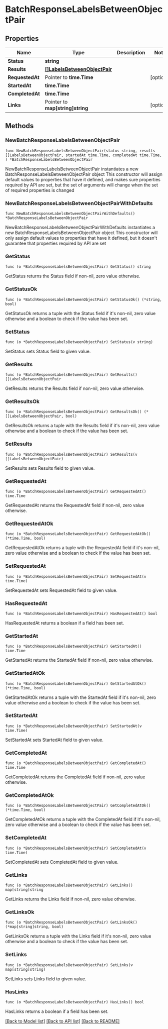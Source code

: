 # BatchResponseLabelsBetweenObjectPair

## Properties

Name | Type | Description | Notes
------------ | ------------- | ------------- | -------------
**Status** | **string** |  | 
**Results** | [**[]LabelsBetweenObjectPair**](LabelsBetweenObjectPair.md) |  | 
**RequestedAt** | Pointer to **time.Time** |  | [optional] 
**StartedAt** | **time.Time** |  | 
**CompletedAt** | **time.Time** |  | 
**Links** | Pointer to **map[string]string** |  | [optional] 

## Methods

### NewBatchResponseLabelsBetweenObjectPair

`func NewBatchResponseLabelsBetweenObjectPair(status string, results []LabelsBetweenObjectPair, startedAt time.Time, completedAt time.Time, ) *BatchResponseLabelsBetweenObjectPair`

NewBatchResponseLabelsBetweenObjectPair instantiates a new BatchResponseLabelsBetweenObjectPair object
This constructor will assign default values to properties that have it defined,
and makes sure properties required by API are set, but the set of arguments
will change when the set of required properties is changed

### NewBatchResponseLabelsBetweenObjectPairWithDefaults

`func NewBatchResponseLabelsBetweenObjectPairWithDefaults() *BatchResponseLabelsBetweenObjectPair`

NewBatchResponseLabelsBetweenObjectPairWithDefaults instantiates a new BatchResponseLabelsBetweenObjectPair object
This constructor will only assign default values to properties that have it defined,
but it doesn't guarantee that properties required by API are set

### GetStatus

`func (o *BatchResponseLabelsBetweenObjectPair) GetStatus() string`

GetStatus returns the Status field if non-nil, zero value otherwise.

### GetStatusOk

`func (o *BatchResponseLabelsBetweenObjectPair) GetStatusOk() (*string, bool)`

GetStatusOk returns a tuple with the Status field if it's non-nil, zero value otherwise
and a boolean to check if the value has been set.

### SetStatus

`func (o *BatchResponseLabelsBetweenObjectPair) SetStatus(v string)`

SetStatus sets Status field to given value.


### GetResults

`func (o *BatchResponseLabelsBetweenObjectPair) GetResults() []LabelsBetweenObjectPair`

GetResults returns the Results field if non-nil, zero value otherwise.

### GetResultsOk

`func (o *BatchResponseLabelsBetweenObjectPair) GetResultsOk() (*[]LabelsBetweenObjectPair, bool)`

GetResultsOk returns a tuple with the Results field if it's non-nil, zero value otherwise
and a boolean to check if the value has been set.

### SetResults

`func (o *BatchResponseLabelsBetweenObjectPair) SetResults(v []LabelsBetweenObjectPair)`

SetResults sets Results field to given value.


### GetRequestedAt

`func (o *BatchResponseLabelsBetweenObjectPair) GetRequestedAt() time.Time`

GetRequestedAt returns the RequestedAt field if non-nil, zero value otherwise.

### GetRequestedAtOk

`func (o *BatchResponseLabelsBetweenObjectPair) GetRequestedAtOk() (*time.Time, bool)`

GetRequestedAtOk returns a tuple with the RequestedAt field if it's non-nil, zero value otherwise
and a boolean to check if the value has been set.

### SetRequestedAt

`func (o *BatchResponseLabelsBetweenObjectPair) SetRequestedAt(v time.Time)`

SetRequestedAt sets RequestedAt field to given value.

### HasRequestedAt

`func (o *BatchResponseLabelsBetweenObjectPair) HasRequestedAt() bool`

HasRequestedAt returns a boolean if a field has been set.

### GetStartedAt

`func (o *BatchResponseLabelsBetweenObjectPair) GetStartedAt() time.Time`

GetStartedAt returns the StartedAt field if non-nil, zero value otherwise.

### GetStartedAtOk

`func (o *BatchResponseLabelsBetweenObjectPair) GetStartedAtOk() (*time.Time, bool)`

GetStartedAtOk returns a tuple with the StartedAt field if it's non-nil, zero value otherwise
and a boolean to check if the value has been set.

### SetStartedAt

`func (o *BatchResponseLabelsBetweenObjectPair) SetStartedAt(v time.Time)`

SetStartedAt sets StartedAt field to given value.


### GetCompletedAt

`func (o *BatchResponseLabelsBetweenObjectPair) GetCompletedAt() time.Time`

GetCompletedAt returns the CompletedAt field if non-nil, zero value otherwise.

### GetCompletedAtOk

`func (o *BatchResponseLabelsBetweenObjectPair) GetCompletedAtOk() (*time.Time, bool)`

GetCompletedAtOk returns a tuple with the CompletedAt field if it's non-nil, zero value otherwise
and a boolean to check if the value has been set.

### SetCompletedAt

`func (o *BatchResponseLabelsBetweenObjectPair) SetCompletedAt(v time.Time)`

SetCompletedAt sets CompletedAt field to given value.


### GetLinks

`func (o *BatchResponseLabelsBetweenObjectPair) GetLinks() map[string]string`

GetLinks returns the Links field if non-nil, zero value otherwise.

### GetLinksOk

`func (o *BatchResponseLabelsBetweenObjectPair) GetLinksOk() (*map[string]string, bool)`

GetLinksOk returns a tuple with the Links field if it's non-nil, zero value otherwise
and a boolean to check if the value has been set.

### SetLinks

`func (o *BatchResponseLabelsBetweenObjectPair) SetLinks(v map[string]string)`

SetLinks sets Links field to given value.

### HasLinks

`func (o *BatchResponseLabelsBetweenObjectPair) HasLinks() bool`

HasLinks returns a boolean if a field has been set.


[[Back to Model list]](../README.md#documentation-for-models) [[Back to API list]](../README.md#documentation-for-api-endpoints) [[Back to README]](../README.md)


